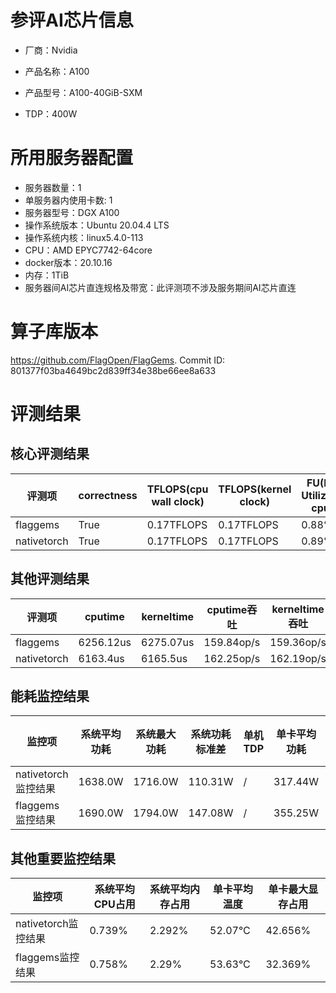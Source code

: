 # 参评AI芯片信息

* 厂商：Nvidia

* 产品名称：A100
* 产品型号：A100-40GiB-SXM
* TDP：400W

# 所用服务器配置

* 服务器数量：1
* 单服务器内使用卡数: 1
* 服务器型号：DGX A100
* 操作系统版本：Ubuntu 20.04.4 LTS
* 操作系统内核：linux5.4.0-113
* CPU：AMD EPYC7742-64core
* docker版本：20.10.16
* 内存：1TiB
* 服务器间AI芯片直连规格及带宽：此评测项不涉及服务期间AI芯片直连

# 算子库版本

https://github.com/FlagOpen/FlagGems. Commit ID: 801377f03ba4649bc2d839ff34e38be66ee8a633

# 评测结果

## 核心评测结果

| 评测项  | correctness | TFLOPS(cpu wall clock) | TFLOPS(kernel clock) | FU(FLOPS Utilization)-cputime | FU-kerneltime |
| ---- | -------------- | -------------- | ------------ | ------ | ----- |
| flaggems | True    | 0.17TFLOPS       | 0.17TFLOPS        | 0.88% | 0.88% |
| nativetorch | True    | 0.17TFLOPS      | 0.17TFLOPS      | 0.89%      | 0.89%    |

## 其他评测结果

| 评测项  | cputime | kerneltime | cputime吞吐 | kerneltime吞吐 | 无预热时延 | 预热后时延 |
| ---- | -------------- | -------------- | ------------ | ------------ | -------------- | -------------- | 
| flaggems | 6256.12us       | 6275.07us        | 159.84op/s | 159.36op/s | 1034657.83us | 6355.39us |
| nativetorch | 6163.4us       | 6165.5us        | 162.25op/s | 162.19op/s | 29524.39us | 6189.05us |

## 能耗监控结果

| 监控项  | 系统平均功耗  | 系统最大功耗  | 系统功耗标准差 | 单机TDP | 单卡平均功耗 | 单卡最大功耗 | 单卡功耗标准差 | 单卡TDP |
| ---- | ------- | ------- | ------- | ----- | ------------ | ------------ | ------------- | ----- |
| nativetorch监控结果 | 1638.0W | 1716.0W | 110.31W   | /     | 317.44W       | 320.0W      | 3.56W        | 400W  |
| flaggems监控结果 | 1690.0W | 1794.0W | 147.08W   | /     | 355.25W       | 359.0W      | 4.91W        | 400W  |

## 其他重要监控结果

| 监控项  | 系统平均CPU占用 | 系统平均内存占用 | 单卡平均温度 | 单卡最大显存占用 |
| ---- | --------- | -------- | ------------ | -------------- |
| nativetorch监控结果 | 0.739%    | 2.292%   | 52.07°C       | 42.656%        |
| flaggems监控结果 | 0.758%    | 2.29%   | 53.63°C       | 32.369%        |